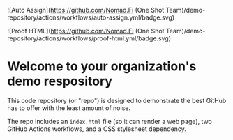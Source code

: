 ![Auto Assign](https://github.com/Nomad.Fi (One Shot Team)/demo-repository/actions/workflows/auto-assign.yml/badge.svg)

![Proof HTML](https://github.com/Nomad.Fi (One Shot Team)/demo-repository/actions/workflows/proof-html.yml/badge.svg)

# Welcome to your organization's demo respository
This code repository (or "repo") is designed to demonstrate the best GitHub has to offer with the least amount of noise.

The repo includes an `index.html` file (so it can render a web page), two GitHub Actions workflows, and a CSS stylesheet dependency.
